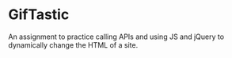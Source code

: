 # GifTastic
An assignment to practice calling APIs and using JS and jQuery to dynamically change the HTML of a site.
